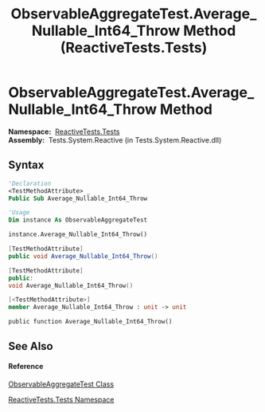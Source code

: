 ﻿---
title: ObservableAggregateTest.Average_Nullable_Int64_Throw Method  (ReactiveTests.Tests)
TOCTitle: Average_Nullable_Int64_Throw Method
ms:assetid: M:ReactiveTests.Tests.ObservableAggregateTest.Average_Nullable_Int64_Throw
ms:mtpsurl: https://msdn.microsoft.com/en-us/library/reactivetests.tests.observableaggregatetest.average_nullable_int64_throw(v=VS.103)
ms:contentKeyID: 36619267
ms.date: 06/28/2011
mtps_version: v=VS.103
f1_keywords:
- ReactiveTests.Tests.ObservableAggregateTest.Average_Nullable_Int64_Throw
dev_langs:
- CSharp
- JScript
- VB
- FSharp
- c++
---

# ObservableAggregateTest.Average\_Nullable\_Int64\_Throw Method

**Namespace:**  [ReactiveTests.Tests](hh289046\(v=vs.103\).md)  
**Assembly:**  Tests.System.Reactive (in Tests.System.Reactive.dll)

## Syntax

``` vb
'Declaration
<TestMethodAttribute> _
Public Sub Average_Nullable_Int64_Throw
```

``` vb
'Usage
Dim instance As ObservableAggregateTest

instance.Average_Nullable_Int64_Throw()
```

``` csharp
[TestMethodAttribute]
public void Average_Nullable_Int64_Throw()
```

``` c++
[TestMethodAttribute]
public:
void Average_Nullable_Int64_Throw()
```

``` fsharp
[<TestMethodAttribute>]
member Average_Nullable_Int64_Throw : unit -> unit 
```

``` jscript
public function Average_Nullable_Int64_Throw()
```

## See Also

#### Reference

[ObservableAggregateTest Class](hh314823\(v=vs.103\).md)

[ReactiveTests.Tests Namespace](hh289046\(v=vs.103\).md)

